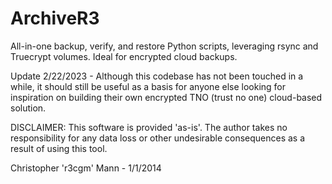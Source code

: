 ArchiveR3
=========

All-in-one backup, verify, and restore Python scripts, leveraging rsync and Truecrypt volumes. Ideal for encrypted cloud backups.

Update 2/22/2023 - Although this codebase has not been touched in a while, it should still be useful as a basis for anyone else looking for inspiration on building their own encrypted TNO (trust no one) cloud-based solution.

DISCLAIMER: This software is provided 'as-is'.  The author takes no responsibility for any data loss or other undesirable consequences as a result of using this tool.

Christopher 'r3cgm' Mann - 1/1/2014
